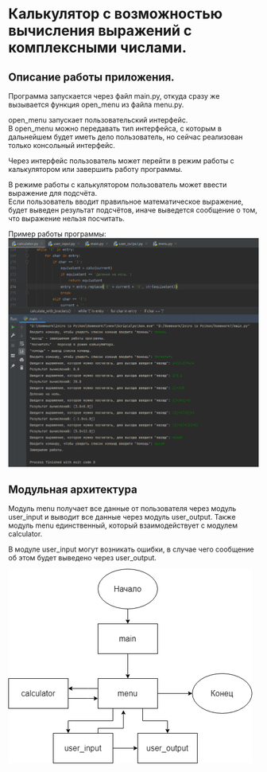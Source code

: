 # Калькулятор с возможностью вычисления выражений с комплексными числами.

## Описание работы приложения.

Программа запускается через файл main.py, откуда сразу же вызывается функция open&#95;menu из файла menu.py.

open&#95;menu запускает пользовательский интерфейс.  
В open&#95;menu можно передавать тип интерфейса, с которым в дальнейшем будет иметь дело пользователь,
но сейчас реализован только консольный интерфейс.

Через интерфейс пользователь может перейти в режим работы с калькулятором или завершить работу программы.

В режиме работы с калькулятором пользователь может ввести выражение для подсчёта.  
Если пользователь вводит правильное математическое выражение, будет выведен результат подсчётов, иначе выведется
сообщение о том, что выражение нельзя посчитать.

Пример работы программы:
![Картинка не загрузилась](./readme_assets/Homework7_working.png)

## Модульная архитектура

Модуль menu получает все данные от пользователя через модуль user&#95;input и выводит все данные 
через модуль user&#95;output. Также модуль menu единственный, который взаимодействует с модулем calculator.

В модуле user&#95;input могут возникать ошибки, в случае чего сообщение об этом будет выведено через user&#95;output.

![Картинка не загрузилась](./readme_assets/homework7_scheme.png)
